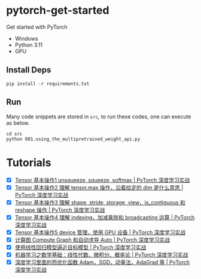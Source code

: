 # pytorch-get-started
Get started with PyTorch

* Windows
* Python 3.11
* GPU

## Install Deps

```
pip install -r requirements.txt
```


## Run

Many code snippets are stored in `src`, to run these codes, one can execute as below.

```
cd src
python 001.using_the_multipretrained_weight_api.py
```

# Tutorials

- [x] [Tensor 基本操作1 unsqueeze, squeeze, softmax | PyTorch 深度学习实战](https://blog.csdn.net/samurais/article/details/145244874)
- [x] [Tensor 基本操作2 理解 tensor.max 操作，沿着给定的 dim 是什么意思 | PyTorch 深度学习实战](https://chatopera.blog.csdn.net/article/details/145297647)
- [x] [Tensor 基本操作3 理解 shape, stride, storage, view，is_contiguous 和 reshape 操作 | PyTorch 深度学习实战](https://chatopera.blog.csdn.net/article/details/145305367)
- [x] [Tensor 基本操作4 理解 indexing，加减乘除和 broadcasting 运算 | PyTorch 深度学习实战](https://blog.csdn.net/samurais/article/details/145314174)
- [x] [Tensor 基本操作5 device 管理，使用 GPU 设备 | PyTorch 深度学习实战](https://chatopera.blog.csdn.net/article/details/145314362)
- [x] [计算图 Compute Graph 和自动求导 Auto | PyTorch 深度学习实战](https://blog.csdn.net/samurais/article/details/145319886)
- [x] [使用线性回归模型逼近目标模型 | PyTorch 深度学习实战](https://blog.csdn.net/samurais/article/details/145436751)
- [x] [机器学习之数学基础：线性代数、微积分、概率论 | PyTorch 深度学习实战](https://chatopera.blog.csdn.net/article/details/145457385)
- [x] [深度学习里面的而优化函数 Adam，SGD，动量法，AdaGrad 等 | PyTorch 深度学习实战](https://chatopera.blog.csdn.net/article/details/145479603)